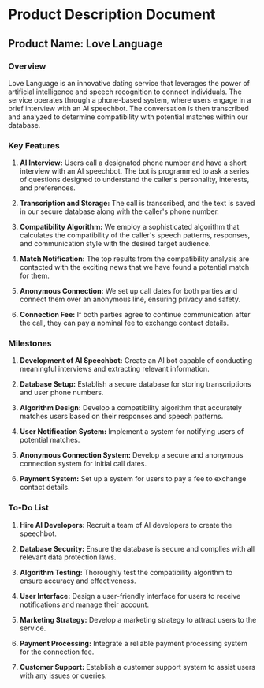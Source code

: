 # Product Description Document

## Product Name: Love Language

### Overview

Love Language is an innovative dating service that leverages the power of artificial intelligence and speech recognition to connect individuals. The service operates through a phone-based system, where users engage in a brief interview with an AI speechbot. The conversation is then transcribed and analyzed to determine compatibility with potential matches within our database.

### Key Features

1. **AI Interview:** Users call a designated phone number and have a short interview with an AI speechbot. The bot is programmed to ask a series of questions designed to understand the caller's personality, interests, and preferences.

2. **Transcription and Storage:** The call is transcribed, and the text is saved in our secure database along with the caller's phone number.

3. **Compatibility Algorithm:** We employ a sophisticated algorithm that calculates the compatibility of the caller's speech patterns, responses, and communication style with the desired target audience.

4. **Match Notification:** The top results from the compatibility analysis are contacted with the exciting news that we have found a potential match for them.

5. **Anonymous Connection:** We set up call dates for both parties and connect them over an anonymous line, ensuring privacy and safety.

6. **Connection Fee:** If both parties agree to continue communication after the call, they can pay a nominal fee to exchange contact details.

### Milestones

1. **Development of AI Speechbot:** Create an AI bot capable of conducting meaningful interviews and extracting relevant information.

2. **Database Setup:** Establish a secure database for storing transcriptions and user phone numbers.

3. **Algorithm Design:** Develop a compatibility algorithm that accurately matches users based on their responses and speech patterns.

4. **User Notification System:** Implement a system for notifying users of potential matches.

5. **Anonymous Connection System:** Develop a secure and anonymous connection system for initial call dates.

6. **Payment System:** Set up a system for users to pay a fee to exchange contact details.

### To-Do List

1. **Hire AI Developers:** Recruit a team of AI developers to create the speechbot.

2. **Database Security:** Ensure the database is secure and complies with all relevant data protection laws.

3. **Algorithm Testing:** Thoroughly test the compatibility algorithm to ensure accuracy and effectiveness.

4. **User Interface:** Design a user-friendly interface for users to receive notifications and manage their account.

5. **Marketing Strategy:** Develop a marketing strategy to attract users to the service.

6. **Payment Processing:** Integrate a reliable payment processing system for the connection fee.

7. **Customer Support:** Establish a customer support system to assist users with any issues or queries.
